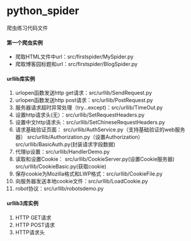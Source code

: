 # python_spider
爬虫练习代码文件
#### 第一个爬虫实例
* 爬取HTML文件中url：src/firstspider/MySpider.py
* 爬取博客园标题和url：src/firstspider/BlogSpider.py
#### urllib库实例
1. urlopen函数发送http get请求：src/urllib/SendRequest.py
2. urlopen函数发送http post请求：src/urllib/PostRequest.py
3. 服务器请求超时异常处理（try...except)：src/urllib/TimeOut.py
4. 设置http请求头(无）：src/urllib/SetRequestHeaders.py
5. 设置中文http请求头：src/urllib/SetChineseRequestHeaders.py
6. 请求基础验证页面：
    src/urllib/AuthService.py（支持基础验证的web服务器）
    src/urllib/Authorization.py（设置Authorization）
    src/urllib/BasicAuth.py(封装请求字段数据)
7. 代理ip设置：src/urllib/HandlerDemo.py
8. 读取和设置Cookie：
    src/urllib/CookieServer.py(设置Cookie服务器)
    src/urllib/CookieBasic.py(获取cookie)
9. 保存cookie为Mozilla格式和LWP格式：src/urllib/CookieFile.py
10. 向服务器发送本地cookie文件：src/urllib/LoadCookie.py
11. robot协议：src/urllib/robotsdemo.py
#### urllib3库实例
1. HTTP GET请求
2. HTTP POST请求
3. HTTP请求头